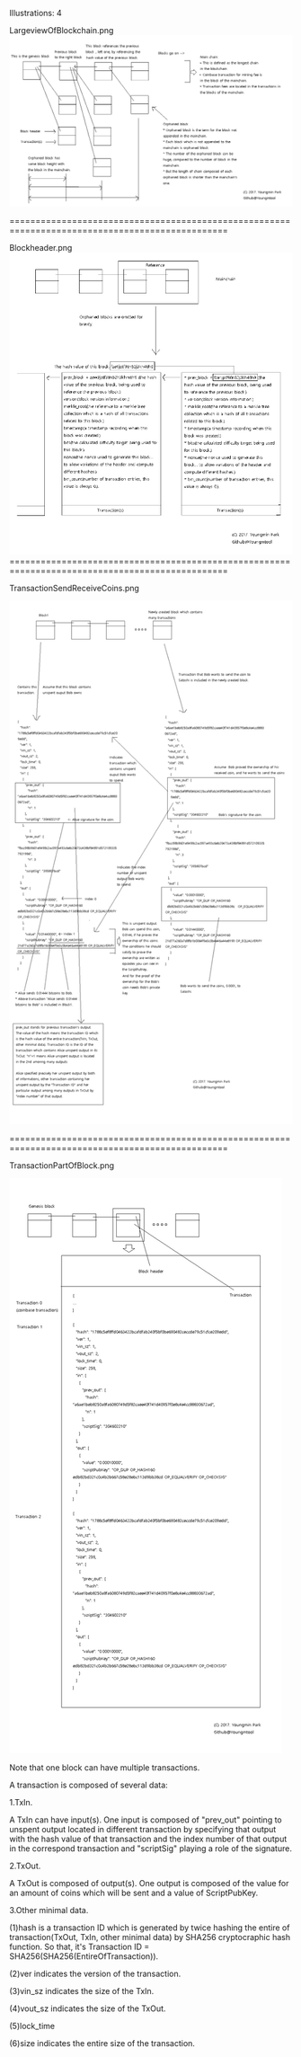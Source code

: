 Illustrations: 4

LargeviewOfBlockchain.png![](/assets/LargeviewOfBlockchain.png)

================================================================================================

Blockheader.png![](/assets/Blockheader.png)================================================================================================

TransactionSendReceiveCoins.png

![](/assets/TransactionSendReceiveCoins.png)

================================================================================================

TransactionPartOfBlock.png

![](/assets/TransactionPartOfBlock.png)

Note that one block can have multiple transactions.

A transaction is composed of several data:

1.TxIn.

A TxIn can have input\(s\). One input is composed of "prev\_out" pointing to unspent output located in different transaction by specifying that output with the hash value of that transaction and the index number of that output in the correspond transaction and "scriptSig" playing a role of the signature.

2.TxOut.

A TxOut is composed of output\(s\). One output is composed of the value for an amount of coins which will be sent and a value of ScriptPubKey.

3.Other minimal data.

\(1\)hash is a transaction ID which is generated by twice hashing the entire of transaction\(TxOut, TxIn, other minimal data\) by SHA256 cryptocraphic hash function. So that, it's Transaction ID = SHA256\(SHA256\(EntireOfTransaction\)\).

\(2\)ver indicates the version of the transaction.

\(3\)vin\_sz indicates the size of the TxIn.

\(4\)vout\_sz indicates the size of the TxOut.

\(5\)lock\_time

\(6\)size indicates the entire size of the transaction.

